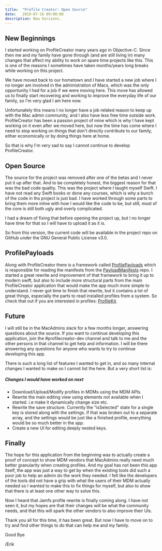 ```yaml
---
title:  "Profile Creator: Open Source"
date:   2019-07-16 09:00:00
description: New horizons.
---
```


## New Beginnings

I started working on ProfileCreator many years ago in Objective-C. Since then me and my family have gone through (and are still living in) many changes that affect my ability to work on spare time projects like this. This is one of the reasons I sometimes have taken months/years long breaks while working on this project.

We have moved back to our hometown and I have started a new job where I no longer am involved in the administration of Macs, which was the only opportunity I had for a job if we were moving here. This move has allowed us to finally start recovering and working to improve the everyday life of our family, so I'm very glad I am here now.

Unfortunately this means I no longer have a job related reason to keep up with the Mac admin community, and I also have less free time outside work. ProfileCreator has been a passion project of mine which is why I have kept working on it even after we moved here, but now the time has come where I need to stop working on things that don't directly contribute to our family, either economically or by doing things here at home.

So that is why I'm very sad to say I cannot continue to develop ProfileCreator.

## Open Source

The source for the project was removed after one of the betas and I never put it up after that. And to be completely honest, the biggest reason for that was the bad code quality. This was the project where I taught myself Swift. I have not read any Swift books or done any courses, which is why a bunch of the code in ths project is just bad. I have worked through some parts to bring them more inline with how I would like the code to be, but still, most of the core is still both ugly and overly complicated.

I had a dream of fixing that before opening the project up, but I no longer have time for that so I will have to upload it as it is.

So from this version, the current code will be available in the project repo on GitHub under the GNU General Public License v3.0.

## ProfilePayloads

Along with ProfileCreator there is a framework called [ProfilePayloads](https://github.com/ProfileCreator/ProfilePayloads) which is responsible for reading the manifests from the [PayloadManifests](https://github.com/ProfileCreator/ProfileManifests) repo. I started a great rewrite and improvement of that framework to bring it up to modern swift, but also to include more structural parts from the main ProfileCreator application that would make the app much more simple to understand. I never got time to finish that rewrite, but it contains a lot of great things, especially the parts to read installed profiles from a system. So check that out if you are interested in profiles: [ProfileKit](https://github.com/ProfileCreator/ProfileKit).

## Future

I will still be in the MacAdmins slack for a few months longer, answering questions about the source. If you want to continue developing this application, join the #profilecreator-dev channel and talk to me and the other persons in that channel to get help and information. I will be there answering any questions for anyone who wants to try to continue developing this app.

There is such a long list of features I wanted to get in, and so many internal changes I wanted to make so I cannot list the here. But a very short list is:

##### Changes I would have worked on next

- Download/Upload/Modify profiles in MDMs using the MDM APIs.
- Rewrite the main editing view using elements not available when I started. i.e make it dynamically change size etc.
- Rewrite the save structure. Currently the "isSelected" state for a single key is stored along with the settings. If that was broken out to a separate array, and the settings would be just like a finished profile, everything would be so much better in the app.
- Create a new UI for editing deeply nested keys.

    
## Finally

The hope for this application from the beginning was to actually create a proof of concept to show MDM vendors that MacAdmins really need much better granularity when creating profiles. And my goal has not been this app itself, the app was just a way to get by when the existing tools did such a poor job to help an admin do the work they needed. I felt like the developers of the tools did not have a grip with what the users of their MDM actually needed so I wanted to make this to fix things for myself, but also to show that there is at least one other way to solve this.

Now I heard that Jamfs profile rewrite is finally coming along. I have not seen it, but my hopes are that their changes will be what the community needs, and that this will spark the other vendors to also improve their UIs.

Thank you all for this time, it has been great. But now I have to move on to try and find other things to do that can help me and my family.

Good Bye 

/Erik
